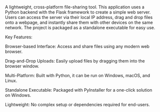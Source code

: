 A lightweight, cross-platform file-sharing tool. This application uses a Python backend with the Flask framework to create a simple web server. Users can access the server via their local IP address, drag and drop files onto a webpage, and instantly share them with other devices on the same network. The project is packaged as a standalone executable for easy use.

Key Features:

Browser-based Interface: Access and share files using any modern web browser.

Drag-and-Drop Uploads: Easily upload files by dragging them into the browser window.

Multi-Platform: Built with Python, it can be run on Windows, macOS, and Linux.

Standalone Executable: Packaged with PyInstaller for a one-click solution on Windows.

Lightweight: No complex setup or dependencies required for end-users.
